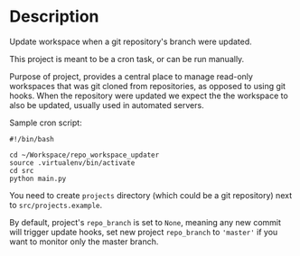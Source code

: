 Description
===========

Update workspace when a git repository's branch were updated.

This project is meant to be a cron task, or can be run manually.

Purpose of project, provides a central place to manage read-only workspaces that
was git cloned from repositories, as opposed to using git hooks.
When the repository were updated we expect the the workspace to also be updated,
usually used in automated servers.

Sample cron script:

    #!/bin/bash

    cd ~/Workspace/repo_workspace_updater
    source .virtualenv/bin/activate
    cd src
    python main.py

You need to create `projects` directory (which could be a git repository) next
to `src/projects.example`.

By default, project's `repo_branch` is set to `None`, meaning any new commit
will trigger update hooks, set new project `repo_branch` to `'master'` if you
want to monitor only the master branch.
